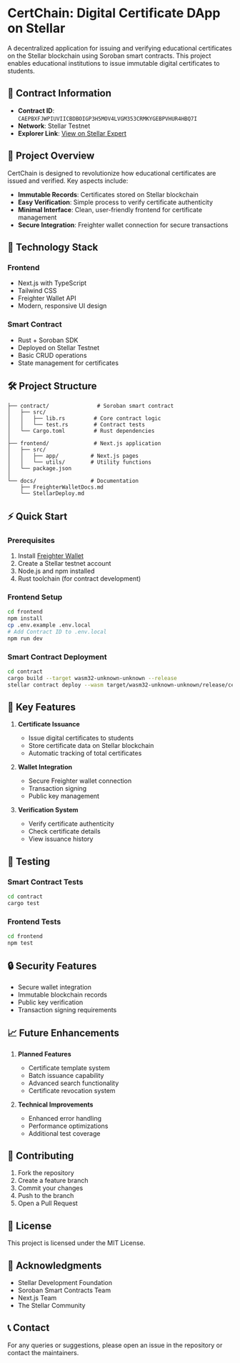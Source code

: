 # CertChain: Digital Certificate DApp on Stellar

A decentralized application for issuing and verifying educational certificates on the Stellar blockchain using Soroban smart contracts. This project enables educational institutions to issue immutable digital certificates to students.

## 🌟 Contract Information

- **Contract ID**: `CAEPBXFJWPIUVIICBDBOIGP3H5MOV4LVGM353CRMKYGEBPVHUR4HBQ7I`
- **Network**: Stellar Testnet
- **Explorer Link**: [View on Stellar Expert](https://stellar.expert/explorer/testnet/contract/CAEPBXFJWPIUVIICBDBOIGP3H5MOV4LVGM353CRMKYGEBPVHUR4HBQ7I)

## 🎯 Project Overview

CertChain is designed to revolutionize how educational certificates are issued and verified. Key aspects include:

- **Immutable Records**: Certificates stored on Stellar blockchain
- **Easy Verification**: Simple process to verify certificate authenticity
- **Minimal Interface**: Clean, user-friendly frontend for certificate management
- **Secure Integration**: Freighter wallet connection for secure transactions

## 🚀 Technology Stack

### Frontend
- Next.js with TypeScript
- Tailwind CSS
- Freighter Wallet API
- Modern, responsive UI design

### Smart Contract
- Rust + Soroban SDK
- Deployed on Stellar Testnet
- Basic CRUD operations
- State management for certificates

## 🛠 Project Structure

```
├── contract/               # Soroban smart contract
│   ├── src/               
│   │   ├── lib.rs         # Core contract logic
│   │   └── test.rs        # Contract tests
│   └── Cargo.toml         # Rust dependencies
│
├── frontend/              # Next.js application
│   ├── src/              
│   │   ├── app/          # Next.js pages
│   │   └── utils/        # Utility functions
│   └── package.json
│
└── docs/                 # Documentation
    ├── FreighterWalletDocs.md
    └── StellarDeploy.md
```

## ⚡ Quick Start

### Prerequisites
1. Install [Freighter Wallet](https://www.freighter.app/)
2. Create a Stellar testnet account
3. Node.js and npm installed
4. Rust toolchain (for contract development)

### Frontend Setup
```bash
cd frontend
npm install
cp .env.example .env.local
# Add Contract ID to .env.local
npm run dev
```

### Smart Contract Deployment
```bash
cd contract
cargo build --target wasm32-unknown-unknown --release
stellar contract deploy --wasm target/wasm32-unknown-unknown/release/certificate_contract.wasm --source <your-account> --network testnet
```

## 🔑 Key Features

1. **Certificate Issuance**
   - Issue digital certificates to students
   - Store certificate data on Stellar blockchain
   - Automatic tracking of total certificates

2. **Wallet Integration**
   - Secure Freighter wallet connection
   - Transaction signing
   - Public key management

3. **Verification System**
   - Verify certificate authenticity
   - Check certificate details
   - View issuance history

## 🧪 Testing

### Smart Contract Tests
```bash
cd contract
cargo test
```

### Frontend Tests
```bash
cd frontend
npm test
```

## 🔒 Security Features

- Secure wallet integration
- Immutable blockchain records
- Public key verification
- Transaction signing requirements

## 📈 Future Enhancements

1. **Planned Features**
   - Certificate template system
   - Batch issuance capability
   - Advanced search functionality
   - Certificate revocation system

2. **Technical Improvements**
   - Enhanced error handling
   - Performance optimizations
   - Additional test coverage

## 👥 Contributing

1. Fork the repository
2. Create a feature branch
3. Commit your changes
4. Push to the branch
5. Open a Pull Request

## 📄 License

This project is licensed under the MIT License.

## 🤝 Acknowledgments

- Stellar Development Foundation
- Soroban Smart Contracts Team
- Next.js Team
- The Stellar Community

## 📞 Contact

For any queries or suggestions, please open an issue in the repository or contact the maintainers.
